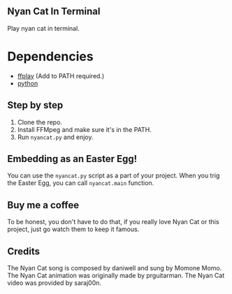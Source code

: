 ## Nyan Cat In Terminal

Play nyan cat in terminal.

# Dependencies

 - [ffplay](https://ffmpeg.org) (Add to PATH required.)
 - [python](https://python.org)

## Step by step

1. Clone the repo.
2. Install FFMpeg and make sure it's in the PATH.
3. Run `nyancat.py` and enjoy.

## Embedding as an Easter Egg!

You can use the `nyancat.py` script as a part of your project.
When you trig the Easter Egg, you can call `nyancat.main` function. 

## Buy me a coffee

To be honest, you don't have to do that, if you really love Nyan Cat or this project, just go watch them to keep it famous.

## Credits

The Nyan Cat song is composed by daniwell and sung by Momone Momo.
The Nyan Cat animation was originally made by prguitarman.
The Nyan Cat video was provided by saraj00n.